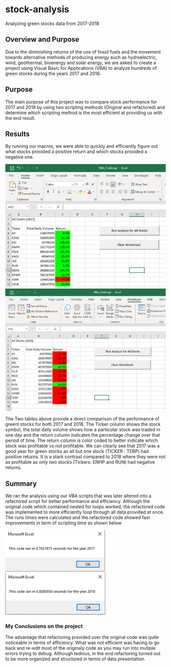 # stock-analysis
Analyzing green stocks data from 2017-2018
## Overview and Purpose
Due to the diminishing returns of the use of fossil fuels and the movement towards alternative methods of producing energy such as hydroelectric, wind, geothermal, bioenergy and solar energy, we are asked to create a project using Visual Basic for Applications (VBA) to analyze hundreds of green stocks during the years 2017 and 2018.

## Purpose
The main purpose of this project was to compare stock performance for 2017 and 2018 by using two scripting methods (Original and refactored) and determine which scripting method is the most efficient at providing us with the end result.

## Results

By running our macros, we were able to quickly and efficiently figure out what stocks provided a positive return and which stocks provided a negative one.

![All Stocks 2017](/Resources/All_Stocks_2017.PNG)  ![All Stocks 2018](/Resources/All_Stocks_2018.PNG)
 
 The Two tables above provide a direct comparison of the performance of greent stocks for both 2017 and 2018. The Ticker column shows the stock symbol, the total daily volume shows how a particular stock was traded in one day and the return column indicates the percentage change over that period of time. The return column is color coded to better indicate which stock was profitable vs not profitable. We can clearly see that 2017 was a good year for green stocks as all but one stock (TICKER : TERP) had positive returns. It is a stark contrast compared to 2018 where they were not as profitable as only two stocks (Tickers: ENHP and RUN) had negative returns.
 
 ## Summary
 We ran the analysis using our VBA scripts that was later altered into a refactored script for better performance and efficiency. Although the original code which contained nested for loops worked, the refactored code was implemented to more efficiently loop through all data provided at once. The runs times were calculated and the refactored code showed fast improvements in term of scripting time as shown below
 
 ![VBA Challenge 2017](/Resources/VBA_Challenge_2017.png) ![VBA Challenge 2018](/Resources/VBA_Challenge_2018.png)
 
 ### My Conclusions on the project
 The advantage that refactoring provided over the original code was quite noticeable in terms of efficiency. What was not efficient was having to go back and re-edit most of the originaly code as you may run into mutiple errors trying to debug. Although tedious, in the end refactoring turned out to be more organized and structured in terms of data presentation.
 

